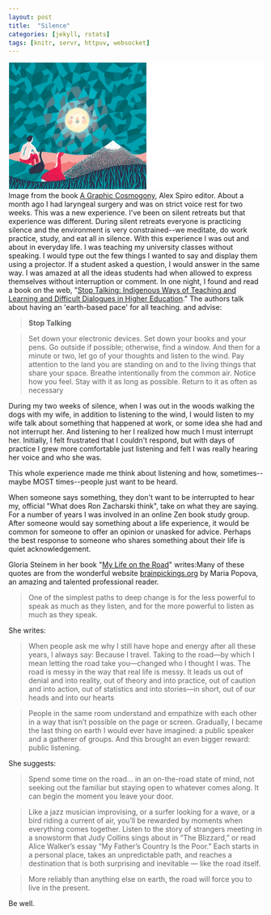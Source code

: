 ```yaml
---
layout: post
title:  "Silence"
categories: [jekyll, rstats]
tags: [knitr, servr, httpuv, websocket]
---
```

[<img class='fullwidth' src='/img/moon2.png'/>](/img/silence.png)<span class='marginnote'>Image from the book [A Graphic Cosmogony](http://www.amazon.com/exec/obidos/ASIN/1907704027), Alex Spiro editor.</span>
About a month ago I had laryngeal surgery and was on strict voice rest for two weeks. This was a new experience. I've been on silent retreats but that experience was different. During silent retreats everyone is practicing silence and the environment is very constrained--we meditate, do work practice, study, and eat all in silence. With this experience I was out and about in everyday life. I was teaching my university classes without speaking. I would type out the few things I wanted to say and display them using a projector. If a student asked a question, I would answer in the same way. I was amazed at all the ideas students had when allowed to express themselves without interruption or comment. In one night, I found and read a book on the web, "[Stop Talking: Indigenous Ways of Teaching and Learning and Difficult Dialogues in Higher Education](http://www.difficultdialoguesuaa.org/images/uploads/Stop_talking_final.pdf)." The authors talk about having an 'earth-based pace' for all teaching. and advise:

>**Stop Talking**

>Set down your electronic devices.
Set down your books and your pens.
Go outside if possible; otherwise, find a window.
And then for a minute or two, let go of your thoughts
and listen to the wind. Pay attention to the land you
are standing on and to the living things that share
your space. Breathe intentionally from the
common air. Notice how you feel.
Stay with it as long as possible.
Return to it as often as necessary

During my two weeks of silence, when I was out in the woods walking the dogs with my wife, in addition to listening to the wind, I would listen to my wife talk about something that happened at work, or some idea she had and not interrupt her. And listening to her I realized how much I must interrupt her. Initially, I felt frustrated that I couldn't respond, but with days of practice I grew more comfortable just listening and felt I was really hearing her voice and who she was. 

This whole experience made me think about listening and how, sometimes--maybe MOST times--people just want to be heard. 

When someone says something, they don't want to be interrupted to hear my, official "What does Ron Zacharski think", take on what they are saying. For a number of years I was involved in an online Zen book study group. After someone would say something about a life experience, it would be common for someone to offer an opinion or unasked for advice. Perhaps the best response to someone who shares something about their life is quiet acknowledgement.

Gloria Steinem in her book "[My Life on the Road](http://www.amazon.com/My-Life-Road-Gloria-Steinem/dp/0679456201/ref=sr_1_1?s=books&ie=UTF8&qid=1446399808&sr=1-1&keywords=my+life+on+the+road)" writes:<span class='marginnote'>Many of these quotes are from the wonderful website [brainpickings.org](https://www.brainpickings.org/) by Maria Popova, an amazing and talented professional reader.</span>

> One of the simplest paths to deep change is for the less powerful to speak as much as they listen, and for the more powerful to listen as much as they speak.

She writes:

> When people ask me why I still have hope and energy after all these years, I always say: Because I travel. Taking to the road—by which I mean letting the road take you—changed who I thought I was. The road is messy in the way that real life is messy. It leads us out of denial and into reality, out of theory and into practice, out of caution and into action, out of statistics and into stories—in short, out of our heads and into our hearts

>People in the same room understand and empathize with each other in a way that isn’t possible on the page or screen. Gradually, I became the last thing on earth I would ever have imagined: a public speaker and a gatherer of groups. And this brought an even bigger reward: public listening.

She suggests:

> Spend some time on the road… in an on-the-road state of mind, not seeking out the familiar but staying open to whatever comes along. It can begin the moment you leave your door.

>Like a jazz musician improvising, or a surfer looking for a wave, or a bird riding a current of air, you’ll be rewarded by moments when everything comes together. Listen to the story of strangers meeting in a snowstorm that Judy Collins sings about in “The Blizzard,” or read Alice Walker’s essay “My Father’s Country Is the Poor.” Each starts in a personal place, takes an unpredictable path, and reaches a destination that is both surprising and inevitable — like the road itself.


> More reliably than anything else on earth, the road will force you to live in the present.

Be well.

